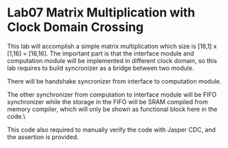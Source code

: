 # Lab07 Matrix Multiplication with Clock Domain Crossing
This lab will accomplish a simple matrix multiplication which size is [16,1] x [1,16] = [16,16]. The important part is that the interface module and computation module will be implemented in different clock domain, so this lab requires to build syncronizer as a bridge between two module.

There will be handshake syncronizer from interface to computation module.

The other synchronizer from computation to interface module will be FIFO synchronizer while the storage in the FIFO will be SRAM compiled from memory compiler, which will only be shown as functional block here in the code.\

This code also required to manually verify the code with Jasper CDC, and the assertion is provided.
